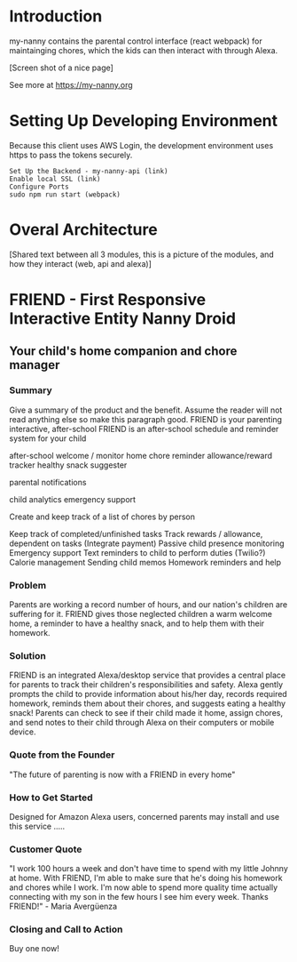 # Introduction

my-nanny contains the parental control interface (react webpack) for maintainging chores, which the kids can then interact with through Alexa.

[Screen shot of a nice page]

See more at https://my-nanny.org

# Setting Up Developing Environment

Because this client uses AWS Login, the development environment uses https to pass the tokens securely.

```ssh
Set Up the Backend - my-nanny-api (link)
Enable local SSL (link)
Configure Ports
sudo npm run start (webpack)
```

# Overal Architecture

[Shared text between all 3 modules, this is a picture of the modules, and how they interact (web, api and alexa)]

# FRIEND - First Responsive Interactive Entity Nanny Droid #
## Your child's home companion and chore manager

### Summary

Give a summary of the product and the benefit. Assume the reader will not read anything else so make this paragraph good.
FRIEND is your parenting interactive, after-school FRIEND is an after-school schedule and reminder system for your child

after-school welcome / monitor
home chore reminder
allowance/reward tracker
healthy snack suggester

parental notifications

child analytics
emergency support

Create and keep track of a list of chores by person

Keep track of completed/unfinished tasks
Track rewards / allowance, dependent on tasks (Integrate payment)
Passive child presence monitoring
Emergency support
Text reminders to child to perform duties (Twilio?)
Calorie management
Sending child memos
Homework reminders and help

### Problem
Parents are working a record number of hours, and our nation's children are suffering for it. FRIEND gives those neglected children a warm welcome home, a reminder to have a healthy snack, and to help them with their homework.

### Solution
FRIEND is an integrated Alexa/desktop service that provides a central place for parents to track their children's responsibilities and safety. Alexa gently prompts the child to provide information about his/her day, records required homework, reminds them about their chores, and suggests eating a healthy snack! Parents can check to see if their child made it home, assign chores, and send notes to their child through Alexa on their computers or mobile device.

### Quote from the Founder
"The future of parenting is now with a FRIEND in every home"

### How to Get Started
Designed for Amazon Alexa users, concerned parents may install and use this service .....

### Customer Quote
"I work 100 hours a week and don't have time to spend with my little Johnny at home. With FRIEND, I'm able to make sure that he's doing his homework and chores while I work. I'm now able to spend more quality time actually connecting with my son in the few hours I see him every week. Thanks FRIEND!" - Maria Avergüenza

### Closing and Call to Action
Buy one now!
